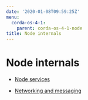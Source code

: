 ```yaml
---
date: '2020-01-08T09:59:25Z'
menu:
  corda-os-4-1:
    parent: corda-os-4-1-node
title: Node internals
---
```



# Node internals


* [Node services](node-services.md)

* [Networking and messaging](messaging.md)



